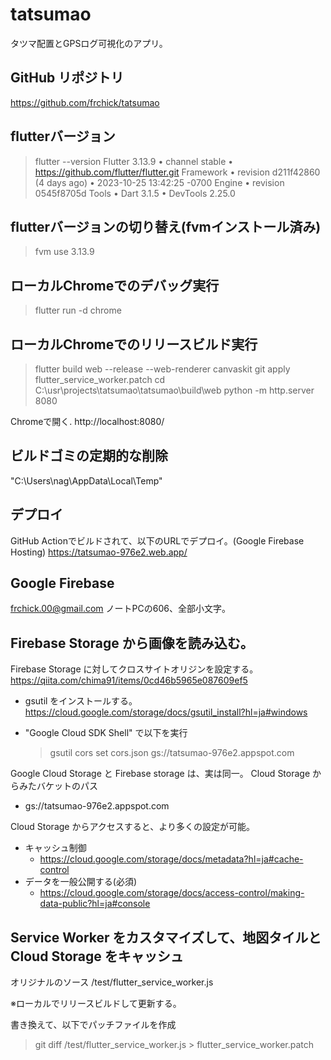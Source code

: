 # tatsumao

タツマ配置とGPSログ可視化のアプリ。

## GitHub リポジトリ

https://github.com/frchick/tatsumao

## flutterバージョン

> flutter --version
Flutter 3.13.9 • channel stable • https://github.com/flutter/flutter.git
Framework • revision d211f42860 (4 days ago) • 2023-10-25 13:42:25 -0700
Engine • revision 0545f8705d
Tools • Dart 3.1.5 • DevTools 2.25.0

## flutterバージョンの切り替え(fvmインストール済み)

> fvm use 3.13.9

## ローカルChromeでのデバッグ実行

> flutter run -d chrome

## ローカルChromeでのリリースビルド実行

> flutter build web --release --web-renderer canvaskit 
> git apply flutter_service_worker.patch
> cd C:\usr\projects\tatsumao\tatsumao\build\web
> python -m http.server 8080

Chromeで開く.
http://localhost:8080/


## ビルドゴミの定期的な削除

"C:\Users\nag\AppData\Local\Temp"

## デプロイ

GitHub Actionでビルドされて、以下のURLでデプロイ。(Google Firebase Hosting)
https://tatsumao-976e2.web.app/

## Google Firebase

frchick.00@gmail.com
ノートPCの606、全部小文字。


## Firebase Storage から画像を読み込む。

Firebase Storage に対してクロスサイトオリジンを設定する。
https://qiita.com/chima91/items/0cd46b5965e087609ef5

+ gsutil をインストールする。
  https://cloud.google.com/storage/docs/gsutil_install?hl=ja#windows

+ "Google Cloud SDK Shell" で以下を実行
  >gsutil cors set cors.json gs://tatsumao-976e2.appspot.com

Google Cloud Storage と Firebase storage は、実は同一。
Cloud Storage からみたバケットのパス
  + gs://tatsumao-976e2.appspot.com

Cloud Storage からアクセスすると、より多くの設定が可能。
  + キャッシュ制御
    + https://cloud.google.com/storage/docs/metadata?hl=ja#cache-control
  + データを一般公開する(必須)
    + https://cloud.google.com/storage/docs/access-control/making-data-public?hl=ja#console


## Service Worker をカスタマイズして、地図タイルと Cloud Storage をキャッシュ

オリジナルのソース
/test/flutter_service_worker.js

※ローカルでリリースビルドして更新する。

書き換えて、以下でパッチファイルを作成
>git diff /test/flutter_service_worker.js > flutter_service_worker.patch
